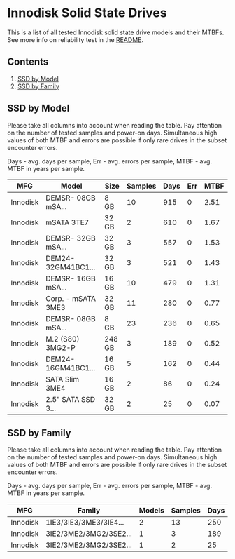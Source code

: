 Innodisk Solid State Drives
===========================

This is a list of all tested Innodisk solid state drive models and their MTBFs. See
more info on reliability test in the [README](https://github.com/bsdhw/SMART).

Contents
--------

1. [ SSD by Model  ](#ssd-by-model)
2. [ SSD by Family ](#ssd-by-family)

SSD by Model
------------

Please take all columns into account when reading the table. Pay attention on the
number of tested samples and power-on days. Simultaneous high values of both MTBF
and errors are possible if only rare drives in the subset encounter errors.

Days - avg. days per sample,
Err  - avg. errors per sample,
MTBF - avg. MTBF in years per sample.

| MFG       | Model              | Size   | Samples | Days  | Err   | MTBF |
|-----------|--------------------|--------|---------|-------|-------|------|
| Innodisk  | DEMSR- 08GB mSA... | 8 GB   | 10      | 915   | 0     | 2.51   |
| Innodisk  | mSATA 3TE7         | 32 GB  | 2       | 610   | 0     | 1.67   |
| Innodisk  | DEMSR- 32GB mSA... | 32 GB  | 3       | 557   | 0     | 1.53   |
| Innodisk  | DEM24-32GM41BC1... | 32 GB  | 3       | 521   | 0     | 1.43   |
| Innodisk  | DEMSR- 16GB mSA... | 16 GB  | 10      | 479   | 0     | 1.31   |
| Innodisk  | Corp. - mSATA 3ME3 | 32 GB  | 11      | 280   | 0     | 0.77   |
| Innodisk  | DEMSR- 08GB mSA... | 8 GB   | 23      | 236   | 0     | 0.65   |
| Innodisk  | M.2 (S80) 3MG2-P   | 248 GB | 3       | 189   | 0     | 0.52   |
| Innodisk  | DEM24-16GM41BC1... | 16 GB  | 5       | 162   | 0     | 0.44   |
| Innodisk  | SATA Slim 3ME4     | 16 GB  | 2       | 86    | 0     | 0.24   |
| Innodisk  | 2.5" SATA SSD 3... | 32 GB  | 2       | 25    | 0     | 0.07   |

SSD by Family
-------------

Please take all columns into account when reading the table. Pay attention on the
number of tested samples and power-on days. Simultaneous high values of both MTBF
and errors are possible if only rare drives in the subset encounter errors.

Days - avg. days per sample,
Err  - avg. errors per sample,
MTBF - avg. MTBF in years per sample.

| MFG       | Family                 | Models | Samples | Days  | Err   | MTBF |
|-----------|------------------------|--------|---------|-------|-------|------|
| Innodisk  | 1IE3/3IE3/3ME3/3IE4... | 2      | 13      | 250   | 0     | 0.69   |
| Innodisk  | 3IE2/3ME2/3MG2/3SE2... | 1      | 3       | 189   | 0     | 0.52   |
| Innodisk  | 3IE2/3ME2/3MG2/3SE2... | 1      | 2       | 25    | 0     | 0.07   |
